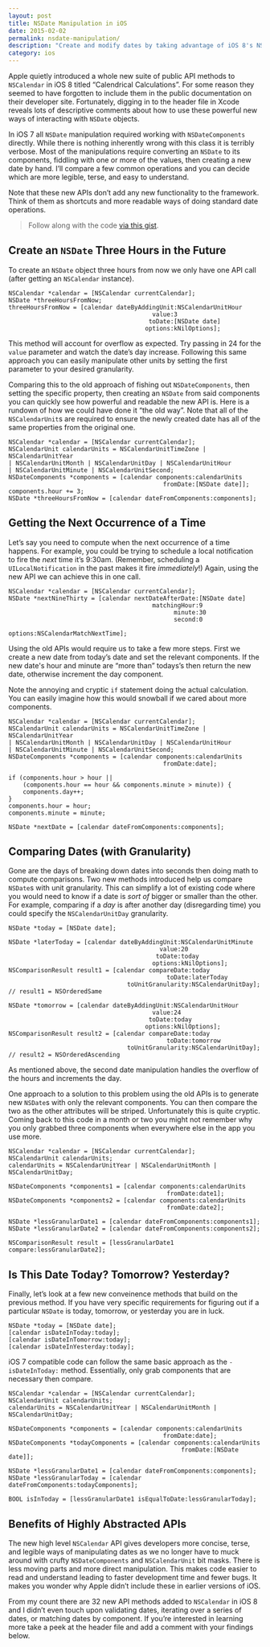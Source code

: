 ```yaml
---
layout: post
title: NSDate Manipulation in iOS
date: 2015-02-02
permalink: nsdate-manipulation/
description: "Create and modify dates by taking advantage of iOS 8's NSCalendar APIs."
category: ios
---
```


Apple quietly introduced a whole new suite of public API methods to `NSCalendar` in iOS 8 titled “Calendrical Calculations”. For some reason they seemed to have forgotten to include them in the public documentation on their developer site. Fortunately, digging in to the header file in Xcode reveals lots of descriptive comments about how to use these powerful new ways of interacting with `NSDate` objects.

In iOS 7 all `NSDate` manipulation required working with `NSDateComponents` directly. While there is nothing inherently wrong with this class it is terribly verbose. Most of the manipulations require converting an `NSDate` to its components, fiddling with one or more of the values, then creating a new date by hand. I’ll compare a few common operations and you can decide which are more legible, terse, and easy to understand.

Note that these new APIs don’t add any new functionality to the framework. Think of them as shortcuts and more readable ways of doing standard date operations.

> Follow along with the code [via this gist](https://gist.github.com/joemasilotti/8d80db6b4f453894bbac).

## Create an `NSDate` Three Hours in the Future

To create an `NSDate` object three hours from now we only have one API call (after getting an `NSCalendar` instance).

````objc
NSCalendar *calendar = [NSCalendar currentCalendar];
NSDate *threeHoursFromNow;
threeHoursFromNow = [calendar dateByAddingUnit:NSCalendarUnitHour
                                        value:3
                                       toDate:[NSDate date]
                                      options:kNilOptions];
````

This method will account for overflow as expected. Try passing in 24 for the `value` parameter and watch the date’s day increase. Following this same approach you can easily manipulate other units by setting the first parameter to your desired granularity.

Comparing this to the old approach of fishing out `NSDateComponents`, then setting the specific property, then creating an `NSDate` from said components you can quickly see how powerful and readable the new API is. Here is a rundown of how we could have done it “the old way”. Note that all of the `NSCalendarUnit`s are required to ensure the newly created date has all of the same properties from the original one.

````objc
NSCalendar *calendar = [NSCalendar currentCalendar];
NSCalendarUnit calendarUnits = NSCalendarUnitTimeZone | NSCalendarUnitYear
| NSCalendarUnitMonth | NSCalendarUnitDay | NSCalendarUnitHour
| NSCalendarUnitMinute | NSCalendarUnitSecond;
NSDateComponents *components = [calendar components:calendarUnits 
                                           fromDate:[NSDate date]];
components.hour += 3;
NSDate *threeHoursFromNow = [calendar dateFromComponents:components];
````

## Getting the Next Occurrence of a Time

Let’s say you need to compute when the next occurrence of a time happens. For example, you could be trying to schedule a local notification to fire the *next* time it’s 9:30am. (Remember, scheduling a `UILocalNotification` in the past makes it fire *immediately*!) Again, using the new API we can achieve this in one call.

````objc
NSCalendar *calendar = [NSCalendar currentCalendar];
NSDate *nextNineThirty = [calendar nextDateAfterDate:[NSDate date] 
                                        matchingHour:9
                                              minute:30
                                              second:0
                                             options:NSCalendarMatchNextTime];
````

Using the old APIs would require us to take a few more steps. First we create a new date from today’s date and set the relevant components. If the new date's hour and minute are “more than” todays’s then return the new date, otherwise increment the day component.

Note the annoying and cryptic `if` statement doing the actual calculation. You can easily imagine how this would snowball if we cared about more components.

````objc
NSCalendar *calendar = [NSCalendar currentCalendar];
NSCalendarUnit calendarUnits = NSCalendarUnitTimeZone | NSCalendarUnitYear
| NSCalendarUnitMonth | NSCalendarUnitDay | NSCalendarUnitHour 
| NSCalendarUnitMinute | NSCalendarUnitSecond;
NSDateComponents *components = [calendar components:calendarUnits 
                                           fromDate:date];

if (components.hour > hour || 
    (components.hour == hour && components.minute > minute)) {
    components.day++;
}
components.hour = hour;
components.minute = minute;

NSDate *nextDate = [calendar dateFromComponents:components];
````

## Comparing Dates (with Granularity)

Gone are the days of breaking down dates into seconds then doing math to compute comparisons. Two new methods introduced help us compare `NSDate`s with unit granularity. This can simplify a lot of existing code where you would need to know if a date is *sort of* bigger or smaller than the other. For example, comparing if a *day* is after another day (disregarding time) you could specify the `NSCalendarUnitDay` granularity.

````objc
NSDate *today = [NSDate date];

NSDate *laterToday = [calendar dateByAddingUnit:NSCalendarUnitMinute
                                          value:20
                                         toDate:today
                                        options:kNilOptions];
NSComparisonResult result1 = [calendar compareDate:today
                                            toDate:laterToday
                                 toUnitGranularity:NSCalendarUnitDay];
// result1 = NSOrderedSame

NSDate *tomorrow = [calendar dateByAddingUnit:NSCalendarUnitHour
                                        value:24
                                       toDate:today
                                      options:kNilOptions];
NSComparisonResult result2 = [calendar compareDate:today
                                            toDate:tomorrow
                                 toUnitGranularity:NSCalendarUnitDay];
// result2 = NSOrderedAscending
````

As mentioned above, the second date manipulation handles the overflow of the hours and increments the day.

One approach to a solution to this problem using the old APIs is to generate new `NSDate`s with only the relevant components. You can then compare the two as the other attributes will be striped. Unfortunately this is quite cryptic. Coming back to this code in a month or two you might not remember why you only grabbed three components when everywhere else in the app you use more.

````objc
NSCalendar *calendar = [NSCalendar currentCalendar];
NSCalendarUnit calendarUnits;
calendarUnits = NSCalendarUnitYear | NSCalendarUnitMonth | NSCalendarUnitDay;

NSDateComponents *components1 = [calendar components:calendarUnits 
                                            fromDate:date1];
NSDateComponents *components2 = [calendar components:calendarUnits 
                                            fromDate:date2];

NSDate *lessGranularDate1 = [calendar dateFromComponents:components1];
NSDate *lessGranularDate2 = [calendar dateFromComponents:components2];

NSComparisonResult result = [lessGranularDate1 compare:lessGranularDate2];
````

## Is This Date Today? Tomorrow? Yesterday?

Finally, let’s look at a few new conveinence methods that build on the previous method. If you have very specific requirements for figuring out if a particular `NSDate` is today, tomorrow, or yesterday you are in luck.

````objc
NSDate *today = [NSDate date];
[calendar isDateInToday:today];
[calendar isDateInTomorrow:today];
[calendar isDateInYesterday:today];
````

iOS 7 compatible code can follow the same basic approach as the `-isDateInToday:` method. Essentially, only grab components that are necessary then compare.

````objc
NSCalendar *calendar = [NSCalendar currentCalendar];
NSCalendarUnit calendarUnits;
calendarUnits = NSCalendarUnitYear | NSCalendarUnitMonth | NSCalendarUnitDay;

NSDateComponents *components = [calendar components:calendarUnits 
                                           fromDate:date];
NSDateComponents *todayComponents = [calendar components:calendarUnits 
                                                fromDate:[NSDate date]];

NSDate *lessGranularDate1 = [calendar dateFromComponents:components];
NSDate *lessGranularToday = [calendar dateFromComponents:todayComponents];

BOOL isInToday = [lessGranularDate1 isEqualToDate:lessGranularToday];
````

## Benefits of Highly Abstracted APIs

The new high level `NSCalendar` API gives developers more concise, terse, and legible ways of manipulating dates as we no longer have to muck around with crufty `NSDateComponents` and `NSCalendarUnit` bit masks. There is less moving parts and more direct manipulation. This makes code easier to read and understand leading to faster development time and fewer bugs. It makes you wonder why Apple didn’t include these in earlier versions of iOS.

From my count there are 32 new API methods added to `NSCalendar` in iOS 8 and I didn’t even touch upon validating dates, iterating over a series of dates, or matching dates by component. If you’re interested in learning more take a peek at the header file and add a comment with your findings below.

